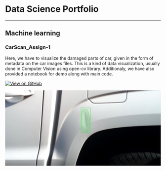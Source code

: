# Data Science Portfolio

---

## Machine learning 

### CarScan_Assign-1

Here, we have to visualize the damaged parts of car, given in the form of metadata on the car images files. This is a kind of data visualization, usually done in Computer Vision using open-cv library. Additionaly, we have also provided a notebook for demo along with main code.   

[![View on GitHub](https://img.shields.io/badge/GitHub-View_on_GitHub-blue?logo=GitHub)](https://github.com/Divya10Sodha/CarScan_Assign-1)

<center><img src="assets/img/carScan.jpg"/></center>

